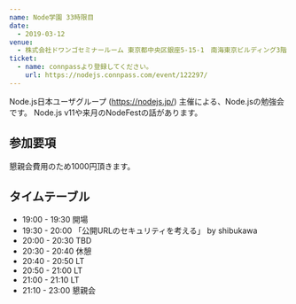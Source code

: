 ```yaml
---
name: Node学園 33時限目
date:
  - 2019-03-12
venue:
  - 株式会社ドワンゴセミナールーム 東京都中央区銀座5-15-1　南海東京ビルディング3階
ticket:
  - name: connpassより登録してください。
    url: https://nodejs.connpass.com/event/122297/
---
```


Node.js日本ユーザグループ (https://nodejs.jp/) 主催による、Node.jsの勉強会です。
Node.js v11や来月のNodeFestの話があります。

## 参加要項

懇親会費用のため1000円頂きます。

## タイムテーブル

- 19:00 - 19:30	開場
- 19:30 - 20:00	「公開URLのセキュリティを考える」 by shibukawa
- 20:00 - 20:30	TBD
- 20:30 - 20:40	休憩
- 20:40 - 20:50	LT
- 20:50 - 21:00	LT
- 21:00 - 21:10	LT
- 21:10 - 23:00	懇親会

